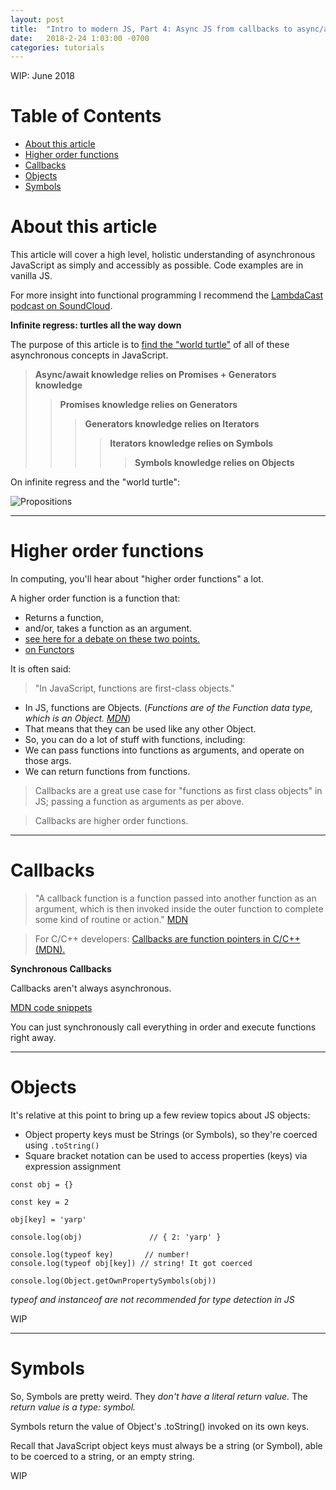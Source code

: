 ```yaml
---
layout: post
title:  "Intro to modern JS, Part 4: Async JS from callbacks to async/await"
date:   2018-2-24 1:03:00 -0700
categories: tutorials
---
```

WIP: June 2018

# Table of Contents

- [About this article](#about-this-article)
- [Higher order functions](#higher-order-functions)
- [Callbacks](#callbacks)
- [Objects](#objects)
- [Symbols](#symbols)

# About this article

This article will cover a high level, holistic understanding of asynchronous
JavaScript as simply and accessibly as possible. Code examples are in vanilla JS.

For more insight into functional programming I recommend the  [LambdaCast podcast on SoundCloud](https://soundcloud.com/lambda-cast).

**Infinite regress: turtles all the way down**

The purpose of this article is to [find the "world turtle"](https://en.wikipedia.org/wiki/Turtles_all_the_way_down) of all of these asynchronous concepts in JavaScript.

> **Async/await knowledge relies on Promises + Generators knowledge**
>> **Promises knowledge relies on Generators**
>>> **Generators knowledge relies on Iterators**
>>>> **Iterators knowledge relies on Symbols**
>>>>> **Symbols knowledge relies on Objects**

On infinite regress and the "world turtle":

![Propositions](https://upload.wikimedia.org/wikipedia/commons/thumb/d/d4/Infinite_regress_en.svg/298px-Infinite_regress_en.svg.png)

------

# Higher order functions

In computing, you'll hear about "higher order functions" a lot.

A higher order function is a function that:
- Returns a function,
- and/or, takes a function as an argument.
- [see here for a debate on these two points.](https://en.wikipedia.org/wiki/Talk%3AHigher-order_function)
- [on Functors](https://en.wikipedia.org/wiki/Talk%3AHigher-order_function#Is_%22higher-order_function%22_synonymous_with_%22functor%22?)

It is often said:

>"In JavaScript, functions are first-class objects."

- In JS, functions are Objects. (*Functions are of the Function data type, which is an Object. [MDN](https://developer.mozilla.org/en-US/docs/Web/JavaScript/Reference/Functions)*)
- That means that they can be used like any other Object.
- So, you can do a lot of stuff with functions, including:
- We can pass functions into functions as arguments, and operate on those args.
- We can return functions from functions.

> Callbacks are a great use case for "functions as first class objects" in JS; passing a function as arguments as per above.

> Callbacks are higher order functions.

------

# Callbacks

> "A callback function is a function passed into another function as an argument, which is then invoked inside the outer function to complete some kind of routine or action." [MDN](https://developer.mozilla.org/en-US/docs/Glossary/Callback_function)

> For C/C++ developers: [Callbacks are function pointers in C/C++ (MDN).](https://developer.mozilla.org/en-US/docs/Mozilla/js-ctypes/Using_js-ctypes/Declaring_and_Using_Callbacks)

**Synchronous Callbacks**


Callbacks aren't always asynchronous.

[MDN code snippets](https://developer.mozilla.org/en-US/docs/Glossary/Callback_function)

You can just synchronously call everything in order and execute functions right away.




------

# Objects

It's relative at this point to bring up a few review topics about JS objects:
- Object property keys must be Strings (or Symbols), so they're coerced using `.toString()`
- Square bracket notation can be used to access properties (keys) via expression assignment

```
const obj = {}

const key = 2

obj[key] = 'yarp'                 

console.log(obj)               // { 2: 'yarp' }

console.log(typeof key)       // number!
console.log(typeof obj[key]) // string! It got coerced

console.log(Object.getOwnPropertySymbols(obj))
```
*typeof and instanceof are not recommended for type detection in JS*

WIP

------

# Symbols

So, Symbols are pretty weird. They *don't have a literal return value.* The *return value is a type: symbol.*

Symbols return the value of Object's .toString() invoked on its own keys.

Recall that JavaScript object keys must always be a string (or Symbol), able to be coerced to a string, or an empty string.

WIP
